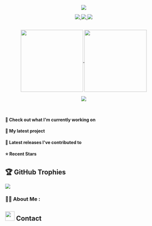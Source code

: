 
<p align="center">
<img src="./github-metrics.svg" /></p>

<div align="center">
  <a href="https://github.com/ashes321" target="_blank">
    <img src="https://badges.pufler.dev/visits/ashes321/ashes321?style=for-the-badge&color=e74c3c&logo=github&label=Spying+Counter">
  </a>
  <a href="https://github.com/ashes321" target="_blank">
    <img src="https://badges.pufler.dev/years/ashes321/?style=for-the-badge&color=27a4fb&logo=github&label=Account+Age">
  </a>
  <a href="https://github.com/ashes321/ashes321/commits/main" target="_blank">
    <img src="https://badges.pufler.dev/updated/ashes321/ashes321?style=for-the-badge&color=f0f6f9&logo=github&label=Update">
  </a>
</div>

<br/>

<p align="center">
<a href="https://github.com/ashes321">
  <img height=200 align="center" src="https://github-readme-stats.vercel.app/api?username=ashes321&show_icons=true&theme=vision-friendly-dark&rank_icon=github&include_all_commits=true&count_private=true" />
  <img height=200 align="center" src="https://github-readme-stats.vercel.app/api/top-langs/?username=ashes321&show_icons=true&theme=vision-friendly-dark&show_owner=true" />
</a>
</p>


<p align="center">
  <a href="https://skillicons.dev">
    <img src="https://skillicons.dev/icons?i=c,java,kotlin,python,js,androidstudio,visualstudio,vscode,html,materialui,figma,mysql,sqlite,firebase" />
  </a>
</p>


<br/>

#### 👷 Check out what I'm currently working on



#### 🌱 My latest project



#### 🔭 Latest releases I've contributed to


#### ⭐ Recent Stars


## 🏆 GitHub Trophies
![](https://github-profile-trophy.vercel.app/?username=ashes321&theme=dark&no-frame=true&no-bg=true&margin-w=4)


### :woman_technologist: About Me :


## <img height=30 src="https://raw.githubusercontent.com/Tarikul-Islam-Anik/Animated-Fluent-Emojis/master/Emojis/People/Technologist.png" /> Contact
